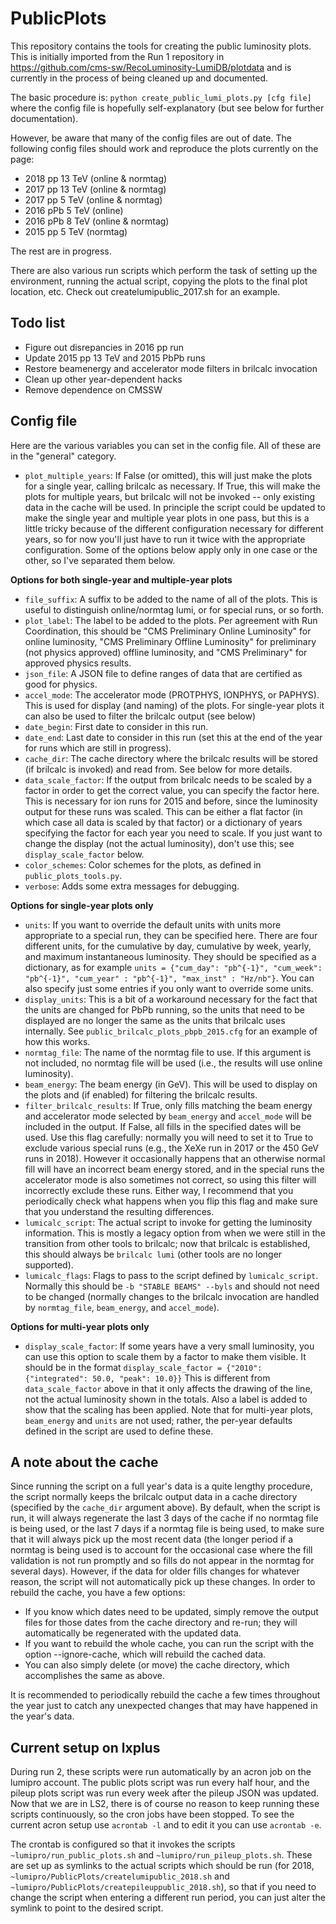 # PublicPlots

This repository contains the tools for creating the public luminosity plots. This is initially imported from the Run 1 repository in https://github.com/cms-sw/RecoLuminosity-LumiDB/plotdata and is currently in the process of being cleaned up and documented.

The basic procedure is:
```python create_public_lumi_plots.py [cfg file]```
where the config file is hopefully self-explanatory (but see below for further documentation).

However, be aware that many of the config files are out of date. The following config files should work and reproduce the plots currently on the page:

* 2018 pp 13 TeV (online & normtag)
* 2017 pp 13 TeV (online & normtag)
* 2017 pp 5 TeV (online & normtag)
* 2016 pPb 5 TeV (online)
* 2016 pPb 8 TeV (online & normtag)
* 2015 pp 5 TeV (normtag)

The rest are in progress.

There are also various run scripts which perform the task of setting up the environment, running the actual script, copying the plots to the final plot location, etc. Check out createlumipublic_2017.sh for an example.

## Todo list
* Figure out disrepancies in 2016 pp run
* Update 2015 pp 13 TeV and 2015 PbPb runs
* Restore beamenergy and accelerator mode filters in brilcalc invocation
* Clean up other year-dependent hacks
* Remove dependence on CMSSW

## Config file

Here are the various variables you can set in the config file. All of these are in the "general" category.

* `plot_multiple_years`: If False (or omitted), this will just make the plots for a single year, calling brilcalc as necessary. If True, this will make the plots for multiple years, but brilcalc will not be invoked -- only existing data in the cache will be used. In principle the script could be updated to make the single year and multiple year plots in one pass, but this is a little tricky because of the different configuration necessary for different years, so for now you'll just have to run it twice with the appropriate configuration. Some of the options below apply only in one case or the other, so I've separated them below.

**Options for both single-year and multiple-year plots**

* `file_suffix`: A suffix to be added to the name of all of the plots. This is useful to distinguish online/normtag lumi, or for special runs, or so forth.
* `plot_label`: The label to be added to the plots. Per agreement with Run Coordination, this should be "CMS Preliminary Online Luminosity" for online luminosity, "CMS Preliminary Offline Luminosity" for preliminary (not physics approved) offline luminosity, and "CMS Preliminary" for approved physics results.
* `json_file`: A JSON file to define ranges of data that are certified as good for physics.
* `accel_mode`: The accelerator mode (PROTPHYS, IONPHYS, or PAPHYS). This is used for display (and naming) of the plots. For single-year plots it can also be used to filter the brilcalc output (see below)
* `date_begin`: First date to consider in this run.
* `date_end`: Last date to consider in this run (set this at the end of the year for runs which are still in progress).
* `cache_dir`: The cache directory where the brilcalc results will be stored (if brilcalc is invoked) and read from. See below for more details.
* `data_scale_factor`: If the output from brilcalc needs to be scaled by a factor in order to get the correct value, you can specify the factor here. This is necessary for ion runs for 2015 and before, since the luminosity output for these runs was scaled. This can be either a flat factor (in which case all data is scaled by that factor) or a dictionary of years specifying the factor for each year you need to scale. If you just want to change the display (not the actual luminosity), don't use this; see `display_scale_factor` below.
* `color_schemes`: Color schemes for the plots, as defined in `public_plots_tools.py`.
* `verbose`: Adds some extra messages for debugging.

**Options for single-year plots only**

* `units`: If you want to override the default units with units more appropriate to a special run, they can be specified here. There are four different units, for the cumulative by day, cumulative by week, yearly, and maximum instantaneous luminosity. They should be specified as a dictionary, as for example `units = {"cum_day": "pb^{-1}", "cum_week": "pb^{-1}", "cum_year" : "pb^{-1}", "max_inst" : "Hz/nb"}`. You can also specify just some entries if you only want to override some units.
* `display_units`: This is a bit of a workaround necessary for the fact that the units are changed for PbPb running, so the units that need to be displayed are no longer the same as the units that brilcalc uses internally. See `public_brilcalc_plots_pbpb_2015.cfg` for an example of how this works.
* `normtag_file`: The name of the normtag file to use. If this argument is not included, no normtag file will be used (i.e., the results will use online luminosity).
* `beam_energy`: The beam energy (in GeV). This will be used to display on the plots and (if enabled) for filtering the brilcalc results.
* `filter_brilcalc_results`: If True, only fills matching the beam energy and accelerator mode selected by `beam_energy` and `accel_mode` will be included in the output. If False, all fills in the specified dates will be used. Use this flag carefully: normally you will need to set it to True to exclude various special runs (e.g., the XeXe run in 2017 or the 450 GeV runs in 2018). However it occasionally happens that an otherwise normal fill will have an incorrect beam energy stored, and in the special runs the accelerator mode is also sometimes not correct, so using this filter will incorrectly exclude these runs. Either way, I recommend that you periodically check what happens when you flip this flag and make sure that you understand the resulting differences.
* `lumicalc_script`: The actual script to invoke for getting the luminosity information. This is mostly a legacy option from when we were still in the transition from other tools to brilcalc; now that brilcalc is established, this should always be `brilcalc lumi` (other tools are no longer supported).
* `lumicalc_flags`: Flags to pass to the script defined by `lumicalc_script`. Normally this should be `-b "STABLE BEAMS" --byls` and should not need to be changed (normally changes to the brilcalc invocation are handled by `normtag_file`, `beam_energy`, and `accel_mode`).

**Options for multi-year plots only**

* `display_scale_factor`: If some years have a very small luminosity, you can use this option to scale them by a factor to make them visible. It should be in the format
```display_scale_factor = {"2010": {"integrated": 50.0, "peak": 10.0}}```
This is different from `data_scale_factor` above in that it only affects the drawing of the line, not the actual luminosity shown in the totals. Also a label is added to show that the scaling has been applied.
Note that for multi-year plots, `beam_energy` and `units` are not used; rather, the per-year defaults defined in the script are used to define these.

## A note about the cache

Since running the script on a full year's data is a quite lengthy procedure, the script normally keeps the brilcalc output data in a cache directory (specified by the `cache_dir` argument above). By default, when the script is run, it will always regenerate the last 3 days of the cache if no normtag file is being used, or the last 7 days if a normtag file is being used, to make sure that it will always pick up the most recent data (the longer period if a normtag is being used is to account for the occasional case where the fill validation is not run promptly and so fills do not appear in the normtag for several days). However, if the data for older fills changes for whatever reason, the script will not automatically pick up these changes. In order to rebuild the cache, you have a few options:

* If you know which dates need to be updated, simply remove the output files for those dates from the cache directory and re-run; they will automatically be regenerated with the updated data.
* If you want to rebuild the whole cache, you can run the script with the option --ignore-cache, which will rebuild the cached data.
* You can also simply delete (or move) the cache directory, which accomplishes the same as above.

It is recommended to periodically rebuild the cache a few times throughout the year just to catch any unexpected changes that may have happened in the year's data.

## Current setup on lxplus

During run 2, these scripts were run automatically by an acron job on the lumipro account. The public plots script was run every half hour, and the pileup plots script was run every week after the pileup JSON was updated. Now that we are in LS2, there is of course no reason to keep running these scripts continuously, so the cron jobs have been stopped. To see the current acron setup use `acrontab -l` and to edit it you can use `acrontab -e`.

The crontab is configured so that it invokes the scripts `~lumipro/run_public_plots.sh` and `~lumipro/run_pileup_plots.sh`. These are set up as symlinks to the actual scripts which should be run (for 2018, `~lumipro/PublicPlots/createlumipublic_2018.sh` and `~lumipro/PublicPlots/createpileuppublic_2018.sh`), so that if you need to change the script when entering a different run period, you can just alter the symlink to point to the desired script.
